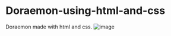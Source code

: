 # Doraemon-using-html-and-css
Doraemon made with html and css.
![image](https://user-images.githubusercontent.com/28643418/119676319-64f4d380-be5b-11eb-906d-431a5626532e.png)
